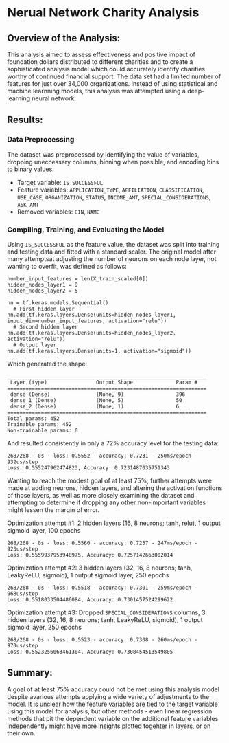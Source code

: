 # Nerual Network Charity Analysis

## Overview of the Analysis: 
This analysis aimed to assess effectiveness and positive impact of foundation dollars distributed to different charities and to create a sophisticated analysis model which could accurately identify charities worthy of continued financial support. The data set had a limited number of features for just over 34,000 organizations. Instead of using statistical and machine learnning models, this analysis was attempted using a deep-learning neural network. 

## Results: 
### Data Preprocessing
The dataset was preprocessed by identifying the value of variables, dropping uneccessary columns, binning when possible, and encoding bins to binary values. 
  - Target variable: `IS_SUCCESSFUL`
  - Feature variables: `APPLICATION_TYPE`, `AFFILIATION`, `CLASSIFICATION`, `USE_CASE`, `ORGANIZATION`, `STATUS`, `INCOME_AMT`, `SPECIAL_CONSIDERATIONS`, `ASK_AMT`
  - Removed variables: `EIN`, `NAME`
  
### Compiling, Training, and Evaluating the Model
Using `IS_SUCCESSFUL` as the feature value, the dataset was split into training and testing data and fitted with a standard scaler. The original model after many attemptsat adjusting the number of neurons on each node layer, not wanting to overfit, was defined as follows:
 
    number_input_features = len(X_train_scaled[0])
    hidden_nodes_layer1 = 9
    hidden_nodes_layer2 = 5

    nn = tf.keras.models.Sequential()
      # First hidden layer
    nn.add(tf.keras.layers.Dense(units=hidden_nodes_layer1, input_dim=number_input_features, activation="relu"))
      # Second hidden layer
    nn.add(tf.keras.layers.Dense(units=hidden_nodes_layer2, activation="relu"))
      # Output layer
    nn.add(tf.keras.layers.Dense(units=1, activation="sigmoid"))
    
Which generated the shape:

    _________________________________________________________________
     Layer (type)                Output Shape              Param #   
    =================================================================
     dense (Dense)               (None, 9)                 396       
     dense_1 (Dense)             (None, 5)                 50        
     dense_2 (Dense)             (None, 1)                 6         
    =================================================================
    Total params: 452
    Trainable params: 452
    Non-trainable params: 0
    
And resulted consistently in only a 72% accuracy level for the testing data:  

    268/268 - 0s - loss: 0.5552 - accuracy: 0.7231 - 250ms/epoch - 932us/step
    Loss: 0.555247962474823, Accuracy: 0.7231487035751343

Wanting to reach the modest goal of at least 75%, further attempts were made at adding neurons, hidden layers, and altering the activation functions of those layers, as well as more closely examining the dataset and attempting to determine if dropping any other non-important variables might lessen the margin of error.  

Optimization attempt #1: 2 hidden layers (16, 8 neurons; tanh, relu), 1 output sigmoid layer, 100 epochs

    268/268 - 0s - loss: 0.5560 - accuracy: 0.7257 - 247ms/epoch - 923us/step
    Loss: 0.5559937953948975, Accuracy: 0.7257142663002014 

Optimization attempt #2: 3 hidden layers (32, 16, 8 neurons; tanh, LeakyReLU, sigmoid), 1 output sigmoid layer, 250 epochs

    268/268 - 0s - loss: 0.5518 - accuracy: 0.7301 - 259ms/epoch - 968us/step
    Loss: 0.5518033504486084, Accuracy: 0.7301457524299622

Optimization attempt #3: Dropped `SPECIAL_CONSIDERATIONS` columns, 3 hidden layers (32, 16, 8 neurons; tanh, LeakyReLU, sigmoid), 1 output sigmoid layer, 250 epochs

    268/268 - 0s - loss: 0.5523 - accuracy: 0.7308 - 260ms/epoch - 970us/step
    Loss: 0.5523256063461304, Accuracy: 0.7308454513549805

## Summary: 
A goal of at least 75% accuracy could not be met using this analysis model despite avarious attempts applying a wide variety of adjustments to the model. It is unclear how the feature variables are tied to the target variable using this model for analysis, but other methods - even linear regression methods that pit the dependent variable on the additional feature variables independently might have more insights plotted togehter in layers, or on their own.  
